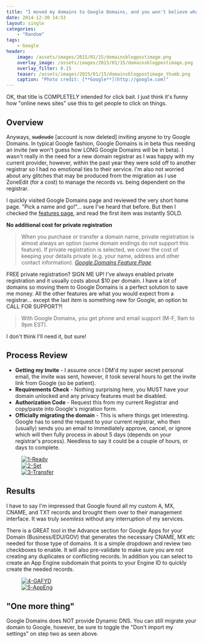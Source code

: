 ```yaml
---
title: "I moved my domains to Google Domains, and you won't believe what happened next"
date: 2014-12-30 14:53
layout: single
categories:
    - "Random"
tags:
    - Google
header:
    image: /assets/images/2015/01/15/domainsblogpostimage.png					# Twitter (use 'overlay_image')
    overlay_image: /assets/images/2015/01/15/domainsblogpostimage.png		    # Article header at 2048x768
    overlay_filter: 0.15
    teaser: /assets/images/2015/01/15/domainsblogpostimage_thumb.png 			# Shrink image to 575 width
    caption: "Photo credit: [**Google**](http://google.com)"
---
```


OK, that title is COMPLETELY intended for click bait. I just think it's funny how "online news sites" use this to get people to click on things.

Overview
---

Anyways, ~~sudeude~~ [account is now deleted] inviting anyone to try Google Domains. In typical Google fashion, Google Domains is in beta thus needing an invite (we won't guess how LONG Google Domains will be in beta). I wasn't really in the need for a new domain registrar as I was happy with my current provider, however, within the past year they were sold off to another registrar so I had no emotional ties to their service. I'm also not worried about any glitches that may be produced from the migration as I use ZoneEdit (for a cost) to manage the records vs. being dependent on the registrar.

I quickly visited Google Domains page and reviewed the very short home page. "Pick a name and go!"... sure I've heard that before. But then I checked the [features page][features], and read the first item was instantly SOLD.

**No additional cost for private registration**

> When you purchase or transfer a domain name, private registration is almost always an option (some domain endings do not support this feature). If private registration is selected, we cover the cost of keeping your details private (e.g. your name, address and other contact information).
> <cite>[Google Domains Feature Page](https://domains.google.com/about/features.html)</cite>

FREE private registration? SIGN ME UP! I've always enabled private registration and it usually costs about $10 per domain. I have a lot of domains so moving them to Google Domains is a perfect solution to save me money. All the other features are what you would expect from a registrar... except the last item is something new for Google, an option to CALL FOR SUPPORT?!

> With Google Domains, you get phone and email support (M-F, 9am to 9pm EST).

I don't think I'll need it, but sure!

Process Review
---

- **Getting my Invite** - I assume once I DM'd my super secret personal email, the invite was sent, however, it took several hours to get the invite link from Google (so be patient).
- **Requirements Check** - Nothing surprising here, you MUST have your domain unlocked and any privacy features must be disabled.
- **Authorization Code** - Request this from my current Registrar and copy/paste into Google's migration form.
- **Officially migrating the domain** - This is where things get interesting.  Google has to send the request to your current registrar, who then (usually) sends you an email to immediately approve, cancel, or ignore which will then fully process in about 5 days (depends on your registrar's process).  Needless to say it could be a couple of hours, or days to complete.

<figure>
<a href="{{ site.url }}/assets/images/2014/12/30/1-Ready.png"><img src="{{ site.url }}/assets/images/2014/12/30/1-Ready_480.png" alt="1-Ready" title="1-Ready" /></a><br />
<a href="{{ site.url }}/assets/images/2014/12/30/2-Set.png"><img src="{{ site.url }}/assets/images/2014/12/30/2-Set_480.png" alt="2-Set" title="2-Set" /></a><br />
<a href="{{ site.url }}/assets/images/2014/12/30/3-Transfer.png"><img src="{{ site.url }}/assets/images/2014/12/30/3-Transfer_480.png" alt="3-Transfer" title="3-Transfer" /></a>
</figure>

Results
---

I have to say I'm impressed that Google found all my custom A, MX, CNAME, and TXT records and brought them over to their management interface. It was truly *seemless* without any interruption of my services.

There is a GREAT tool in the Advance section for Google Apps for your Domain (Business/EDU/GOV) that generates the necessary CNAME, MX etc needed for those type of domains. It is a simple dropdown and review two checkboxes to enable. It will also pre-validate to make sure you are not creating any duplicates or conflicting records. In addition you can select to create an App Engine subdomain that points to your Engine ID to quickly create the needed records.

<figure>
<a href="{{ site.url }}/assets/images/2014/12/30/4-GAFYD.png"><img src="{{ site.url }}/assets/images/2014/12/30/4-GAFYD_480.png" alt="4-GAFYD" title="4-GAFYD" /></a><br />
<a href="{{ site.url }}/assets/images/2014/12/30/5-AppEng.png"><img src="{{ site.url }}/assets/images/2014/12/30/5-AppEng_480.png" alt="5-AppEng" title="5-AppEng" /></a>
</figure>

"One more thing"
---

Google Domains does NOT provide Dynamic DNS. You can still migrate your domain to Google, however, be sure to toggle the "Don't import my settings" on step two as seen above.

[features]: https://domains.google.com/about/features.html
